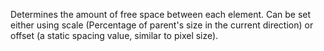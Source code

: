 Determines the amount of free space between each element. Can be set
either using scale (Percentage of parent's size in the current direction)
or offset (a static spacing value, similar to pixel size).